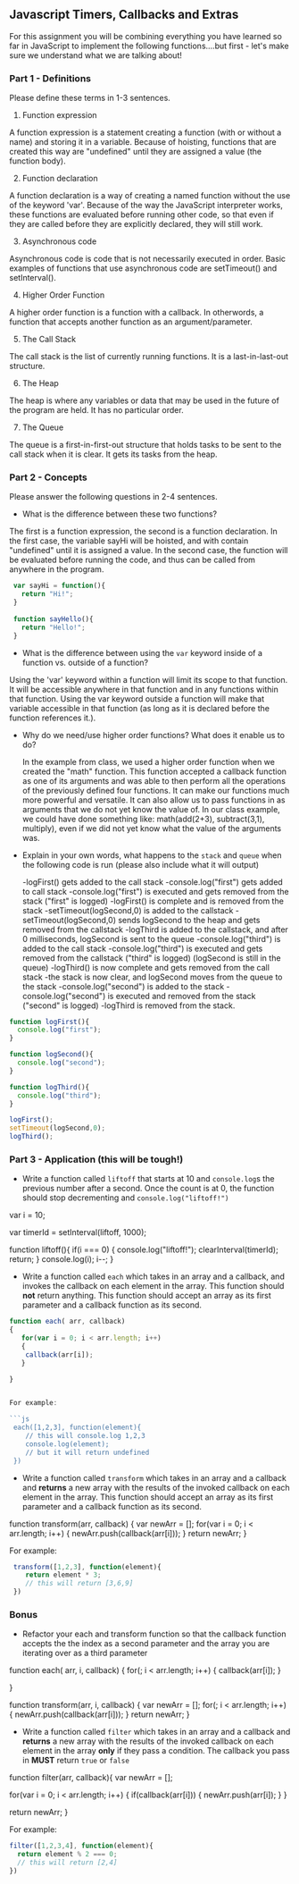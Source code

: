 ## Javascript Timers, Callbacks and Extras

For this assignment you will be combining everything you have learned so far in JavaScript to implement the following functions....but first - let's make sure we understand what we are talking about!

### Part 1 - Definitions 

Please define these terms in 1-3 sentences.

1. Function expression

  A function expression is a statement creating a function (with or without a name) and storing it in a variable. Because of hoisting, functions that are created this way are "undefined" until they are assigned a value (the function body). 

2. Function declaration

  A function declaration is a way of creating a named function without the use of the keyword 'var'. Because of the way the JavaScript interpreter works, these functions are evaluated before running other code, so that even if they are called before they are explicitly declared, they will still work.

3. Asynchronous code

  Asynchronous code is code that is not necessarily executed in order. Basic examples of functions that use asynchronous code are setTimeout() and setInterval().

4. Higher Order Function

  A higher order function is a function with a callback. In otherwords, a function that accepts another function as an argument/parameter.

5. The Call Stack

  The call stack is the list of currently running functions. It is a last-in-last-out structure.  

6. The Heap

  The heap is where any variables or data that may be used in the future of the program are held. It has no particular order.

7. The Queue

  The queue is a first-in-first-out structure that holds tasks to be sent to the call stack when it is clear. It gets its tasks from the heap. 

### Part 2 - Concepts

Please answer the following questions in 2-4 sentences.

- What is the difference between these two functions?

 The first is a function expression, the second is a function declaration. In the first case, the variable sayHi will be hoisted, and with contain  "undefined" until it is assigned a value. In the second case, the function will be evaluated before running the code, and thus can be called from anywhere in the program.

```js
 var sayHi = function(){
   return "Hi!";
 }
 
 function sayHello(){
   return "Hello!";
 }
```

- What is the difference between using the `var` keyword inside of a function vs. outside of a function?

 Using the 'var' keyword within a function will limit its scope to that function. It will be accessible anywhere in that function and in any functions within that function. Using the var keyword outside a function will make that variable accessible in that function (as long as it is  declared before the function references it.). 

- Why do we need/use higher order functions? What does it enable us to do? 

  In the example from class, we used a higher order function when we created the "math" function. This function accepted a callback function as one of its arguments and was able to then perform all the operations of the previously defined four functions. It can make our functions much more powerful and versatile. It can also allow us to pass functions in as arguments that we do not yet know the value of. In our class example, we could have done something like:
  math(add(2+3), subtract(3,1), multiply), even if we did not yet know what the value of the arguments was.

- Explain in your own words, what happens to the `stack` and `queue` when the following code is run (please also include what it will output)
  
  -logFirst() gets added to the call stack
  -console.log("first") gets added to call stack
  -console.log("first") is executed and gets removed from the stack ("first" is logged)
  -logFirst() is complete and is removed from the stack
  -setTimeout(logSecond,0) is added to the callstack
  -setTimeout(logSecond,0) sends logSecond to the heap and gets removed from the callstack
  -logThird is added to the callstack, and after 0 milliseconds, logSecond is sent to the queue
  -console.log("third") is added to the call stack
  -console.log("third") is executed and gets removed from the callstack ("third" is logged) (logSecond is still in the queue)
  -logThird() is now complete and gets removed from the call stack
  -the stack is now clear, and logSecond moves from the queue to the stack
  -console.log("second") is added to the stack
  -console.log("second") is executed and removed from the stack ("second" is logged)
  -logThird is removed from the stack.


```js
function logFirst(){
  console.log("first");
}

function logSecond(){
  console.log("second");
}

function logThird(){
  console.log("third");
}

logFirst();
setTimeout(logSecond,0);
logThird();
```

### Part 3 - Application (this will be tough!)

- Write a function called `liftoff` that starts at 10 and `console.log`s the previous number after a second. Once the count is at 0, the function should stop decrementing and `console.log("liftoff!")`

var i = 10;

var timerId = setInterval(liftoff, 1000);

function liftoff(){
  if(i === 0)
  {
    console.log("liftoff!");
    clearInterval(timerId);
    return;
  }
  console.log(i);
  i--;
}

- Write a function called `each` which takes in an array and a callback, and invokes the callback on each element in the array.  This function should **not** return anything. This function should accept an array as its first parameter and a callback function as its second.

```js
function each( arr, callback)
{
   for(var i = 0; i < arr.length; i++)
   {
    callback(arr[i]);
   } 

}


For example: 

```js
 each([1,2,3], function(element){
  	// this will console.log 1,2,3
    console.log(element);
    // but it will return undefined
 })
```

- Write a function called `transform` which takes in an array and a callback and **returns** a new array with the results of the invoked callback on each element in the array. This function should accept an array as its first parameter and a callback function as its second.

function transform(arr, callback)
{
  var newArr = [];
  for(var i = 0; i < arr.length; i++)
  {
    newArr.push(callback(arr[i]));
  }
  return newArr;
}


For example: 

```js
 transform([1,2,3], function(element){
  	return element * 3;
  	// this will return [3,6,9]
 })
```

### Bonus

- Refactor your each and transform function so that the callback function accepts the the index as a second parameter and the array you are iterating over as a third parameter 

function each( arr, i, callback)
{
   for(; i < arr.length; i++)
   {
    callback(arr[i]);
   } 

}

function transform(arr, i, callback)
{
  var newArr = [];
  for(; i < arr.length; i++)
  {
    newArr.push(callback(arr[i]));
  }
  return newArr;
}


- Write a function called `filter` which takes in an array and a callback and **returns** a new array with the results of the invoked callback on each element in the array **only** if they pass a condition. The callback you pass in **MUST** return `true` or `false`

function filter(arr, callback){
  var newArr = [];
  
  for(var i = 0; i < arr.length; i++)
  {
    if(callback(arr[i]))
    {
      newArr.push(arr[i]);
    }
  }

  return newArr;
}


For example:

```js
filter([1,2,3,4], function(element){
  return element % 2 === 0;
  // this will return [2,4] 
}) 
```

